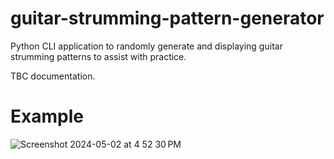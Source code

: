# guitar-strumming-pattern-generator
Python CLI application to randomly generate and displaying guitar strumming patterns to assist with practice. 

TBC documentation.

# Example
![Screenshot 2024-05-02 at 4 52 30 PM](https://github.com/jo12no/guitar-strumming-pattern-generator/assets/19522573/0e43e386-5c7e-4361-8983-40b6da8dda01)
